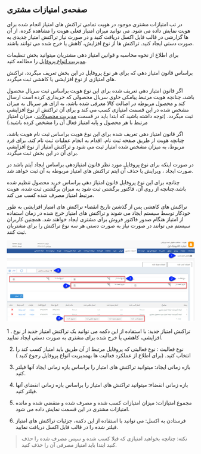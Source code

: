 ﻿##  صفحه‌ی امتیازات مشتری 



در تب امتیازات مشتری موجود در هویت تمامی تراکنش های امتیاز انجام شده برای هویت نمایش داده می شود. می توانید میزان امتیاز فعلی هویت را مشاهده کرده، از آن ها گزارشی در قالب فایل اکسل دریافت کنید و در صورت نیاز تراکنش امتیاز جدیدی به صورت دستی ایجاد کنید. تراکنش ها از نوع افزایش، کاهش یا خرج شده می توانند باشند.

برای اطلاع از نحوه محاسبه و قوانین امتیاز دهی مشتریان میتوانید بخش تنظیمات[ مدیریت انواع پروفایل](https://github.com/1stco/PayamGostarDocs/blob/master/help2.5.4/Settings/Manage-all-kinds-of-profiles/edit-profile.md) را مطالعه کنید.

براساس قانون امتیاز دهی که برای هر نوع پروفایل در این بخش تعریف میگردد، تراکنش های امتیازی از نوع افزایشی یا کاهشی ثبت میگردد.

اگر قانون امتیاز دهی تعریف شده برای این نوع هویت براساس ثبت سریال محصول باشد، چنانچه هویت مرتبط پیامکی حاوی سریال محصولی که خریداری کرده است ارسال کند و محصول مربوطه در اصالت کالا معرفی شده باشد،   به ازای هر سریال به میزان مشخص شده در این قسمت امتیازی کسب می کند و برای آن تراکنش از نوع افزایشی ثبت میگردد. (توجه داشته باشید که ابتدا باید در قسمت [مدیریت محصولات ](https://github.com/1stco/PayamGostarDocs/blob/master/help%202.5.4/Basic-Information/Product%20management/Product-management.md)، میزان امتیاز مرتبط با هر محصول و پایه امتیاز فعال آن را مشخص کرده باشید.)

اگر قانون امتیاز دهی تعریف شده برای این نوع هویت براساس ثبت نام هویت باشد، چنانچه هویت از طریق صفحه ثبت نام، اقدام به انجام عملیات ثبت نام کند، برای فرد مربوط، به میزان مشخص شده امتیاز ثبت می شود و تراکنش امتیاز از نوع افزایشی برای آن در این بخش ثبت میگردد.

در صورت اینکه برای نوع پروفایل مورد نظر قانون امتیازدهی براساس ایجاد آیتم باشد در صورت ایجاد ، ویرایش یا حذف آن ایتم تراکنش های امتیاز مربوطه به آن ثبت خواهد شد.

چنانچه برای این نوع پروفایل قانون امتیاز دهی براساس خرید محصول تنظیم شده باشد،چنانچه از روی آن، فاکتور برگشتی ثبت شود به میزان برگشتی ثبت شده، هویت مرتبط امتیاز مصرف شده کسب می کند.

تراکنش های کاهشی پس از گذشتن تاریخ انقضاء تراکنش های امتیاز افزایشی به طور خودکار توسط سیستم ایجاد می شوند و تراکنش های امتیاز خرج شده در زمان استفاده از امتیاز هنگام صدور فاکتور فروش برای مشتری ایجاد خواهند شد. همچنین کاربران سیستم می توانند در صورت نیاز به صورت دستی هر سه نوع تراکنش را برای مشتریان ثبت کنند.

![](IdentityPoints.jpg)

1 . تراکنش امتیاز جدید: با استفاده از این دکمه می توانید یک تراکنش امتیاز جدید از نوع افزایشی، کاهشی یا خرج شده برای مشتری به صورت دستی ایجاد نمایید.

2.  نوع فعالیت :  نوع فعالیتی که پروفایل مرتبط از آن طریق باید امتیاز کسب کند را انتخاب کنید.  (برای اطلاع از عملکرد فعالیت ها بهمدیریت انواع پروفایل  رجوع کنید )

3. بازه زمانی ایجاد:  میتوانید تراکنش های امتیاز را براساس بازه زمانی ایجاد آنها فیلتر کنید.

4. بازه زمانی انقضاء: میتوانید تراکنش های امتیاز را براساس بازه زمانی انقضای آنها فیلتر کنید.

6. مجموع امتیازات: میزان امتیازات کسب شده و مصرف شده و منقضی شده و مانده امتیازات مشتری در این قسمت نمایش داده می شود.

7. فرستادن به اکسل: می توانید با استفاده از این دکمه، جزئیات تراکنش های امتیاز فیلتر شده را در قالب فایل اکسل دریافت نمایید.

> نکته: چنانچه بخواهید امتیازی که قبلا کسب شده و سپس مصرف شده را حذف کنید ابتدا باید امتیاز مصرفی آن را حذف کنید.

